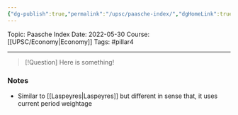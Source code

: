 ```yaml
---
{"dg-publish":true,"permalink":"/upsc/paasche-index/","dgHomeLink":true,"dgPassFrontmatter":false}
---
```


Topic: Paasche Index
Date: 2022-05-30
Course: [[UPSC/Economy|Economy]]
Tags: #pillar4 

---

> [!Question]
> Here is something! 


### Notes
- Similar to [[Laspeyres|Laspeyres]] but different in sense that, it uses current period weightage



